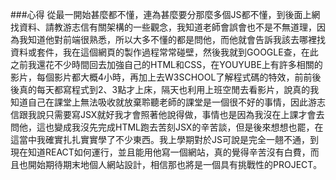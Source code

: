 ###心得
從最一開始甚麼都不懂，連為甚麼要分那麼多個JS都不懂，到後面上網找資料、請教游志信有關架構的一些觀念，我知道老師會誤會也不是不無道理，因為我知道他對前端很熟悉，所以大多不懂的都是問他，而他就會告訴我該去哪裡找資料或套件，我在這個網頁的製作過程常常碰壁，然後我就到GOOGLE查，在此之前我還花不少時間回去加強自己的HTML和CSS，在YOUYUBE上有許多相關的影片，每個影片都大概4小時，再加上去W3SCHOOL了解程式碼的特效，前前後後真的每天都寫程式到2、3點才上床，隔天也利用上班空閒去看影片，說真的我知道自己在課堂上無法吸收就放棄聆聽老師的課堂是一個很不好的事情，因此游志信跟我說只需要寫JSX就好我才會照著他說得做，事情也是因為我沒在上課才會去問他，這也變成我沒先完成HTML跑去苦刻JSX的辛苦談，但是後來想想也罷，在這當中我確實扎扎實實學了不少東西。我上學期對於JS可說是完全一翹不通，到現在知道REACT如何運行，並且能用他寫一個網站，真的覺得辛苦沒有白費，而且也開始期待期末地個人網站設計，相信那也將是一個具有挑戰性的PROJECT。